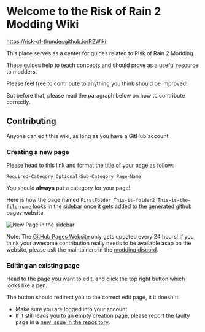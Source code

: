 # Welcome to the Risk of Rain 2 Modding Wiki

https://risk-of-thunder.github.io/R2Wiki

This place serves as a center for guides related to Risk of Rain 2 Modding.

These guides help to teach concepts and should prove as a useful resource to modders.

Please feel free to contribute to anything you think should be improved!

But before that, please read the paragraph below on how to contribute correctly.

## Contributing

Anyone can edit this wiki, as long as you have a GitHub account.

### Creating a new page
Please head to this [link](https://github.com/risk-of-thunder/R2Wiki/wiki/_new) and format the title of your page as follow:

`Required-Category_Optional-Sub-Category_Page-Name`

You should **always** put a category for your page!

Here is how the page named `FirstFolder_This-is-folder2_This-is-the-file-name` looks in the sidebar once it gets added to the generated github pages website.

![New Page in the sidebar](https://i.imgur.com/cmjca6E.png)

Note: The [GitHub Pages Website](https://risk-of-thunder.github.io/R2Wiki) only gets updated every 24 hours! If you think your awesome contribution really needs to be available asap on the website, please ask the maintainers in the [modding discord](https://discord.gg/5MbXZvd).

### Editing an existing page

Head to the page you want to edit, and click the top right button which looks like a pen.

The button should redirect you to the correct edit page, it it doesn't:
- Make sure you are logged into your account
- If it still leads you to an empty creation page, please report the faulty page in a [new issue in the repository](https://github.com/risk-of-thunder/R2Wiki/issues).
